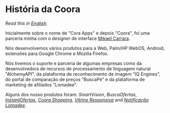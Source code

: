 # História da Coora

_Read this in [English](https://github.com/dirceu-jr/coora)._

Inicialmente sobre o nome de "Cora Apps" e depois "Coora", foi uma parceria minha com o _designer_ de interface [Mikael Carrara](https://github.com/mikaelcarrara).

Nós desenvolvemos vários produtos para a Web, Palm/HP WebOS, Android, extensões para Google Chrome e Mozilla Firefox.

Nós tivemos o suporte e parceria de algumas empresas como da desenvolvedora de recursos de processamento de linguagem natural "AlchemyAPI", da plataforma de reconhecimento de imagem "IQ Engines", do portal de comparação de preços "BuscaPé" e da plataforma de marketing de afiliados "Lomadee".

Alguns dos nosso produtos foram: _SmartVision_, _BuscaOfertas_, [_InstantOfertas_](https://github.com/dirceu-jr/instant-ofertas), [_Coora Shopping_](https://github.com/dirceu-jr/coora-shopping), [_Vitrine Responsiva_](https://github.com/dirceu-jr/vitrine-design-responsivo) and [_Notificação Lomadee_](https://github.com/dirceu-jr/notificacao-lomadee).
